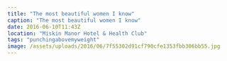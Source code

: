 ```yaml
---
title: "The most beautiful women I know"
caption: "The most beautiful women I know"
date: 2016-06-10T11:43Z
location: "Miskin Manor Hotel & Health Club"
tags: "punchingabovemyweight"
image: /assets/uploads/2016/06/7f55302d91cf790cfe1353fbb306bb55.jpg
---
```

